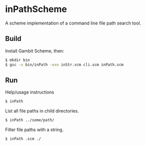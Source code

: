 inPathScheme
============

A scheme implementation of a command line file path search tool.

## Build

Install Gambit Scheme, then:

  ```sh
  $ mkdir bin
  $ gsc -o bin/inPath -exe inStr.scm cli.scm inPath.scm 
  ```

## Run

Help/usage instructions
  ```sh
  $ inPath
  ```

List all file paths in child directories.
  ```sh
  $ inPath ../some/path/
  ```

Filter file paths with a string.
  ```sh
  $ inPath .scm ./
  ```
